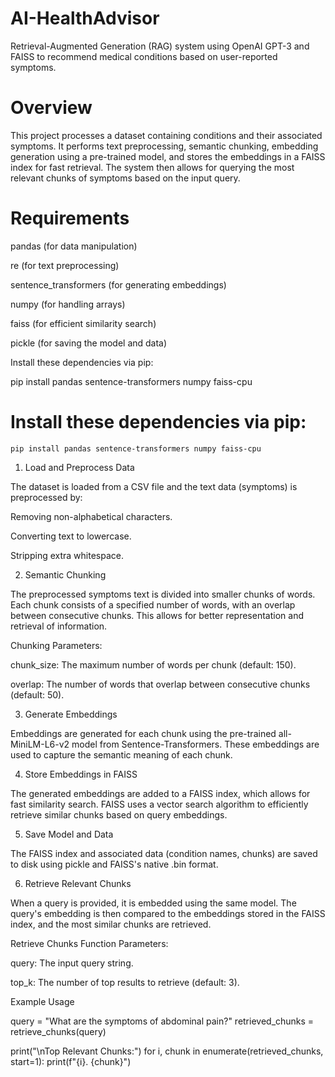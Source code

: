 # AI-HealthAdvisor
Retrieval-Augmented Generation (RAG) system using OpenAI GPT-3 and FAISS to recommend medical conditions based on user-reported symptoms.

# Overview

This project processes a dataset containing conditions and their associated symptoms. It performs text preprocessing, semantic chunking, embedding generation using a pre-trained model, and stores the embeddings in a FAISS index for fast retrieval. The system then allows for querying the most relevant chunks of symptoms based on the input query.

# Requirements

pandas (for data manipulation)

re (for text preprocessing)

sentence_transformers (for generating embeddings)

numpy (for handling arrays)

faiss (for efficient similarity search)

pickle (for saving the model and data)

Install these dependencies via pip:

pip install pandas sentence-transformers numpy faiss-cpu


# Install these dependencies via pip:
    pip install pandas sentence-transformers numpy faiss-cpu

1. Load and Preprocess Data

The dataset is loaded from a CSV file and the text data (symptoms) is preprocessed by:

Removing non-alphabetical characters.

Converting text to lowercase.

Stripping extra whitespace.

2. Semantic Chunking

The preprocessed symptoms text is divided into smaller chunks of words. Each chunk consists of a specified number of words, with an overlap between consecutive chunks. This allows for better representation and retrieval of information.

Chunking Parameters:

chunk_size: The maximum number of words per chunk (default: 150).

overlap: The number of words that overlap between consecutive chunks (default: 50).

3. Generate Embeddings

Embeddings are generated for each chunk using the pre-trained all-MiniLM-L6-v2 model from Sentence-Transformers. These embeddings are used to capture the semantic meaning of each chunk.

4. Store Embeddings in FAISS

The generated embeddings are added to a FAISS index, which allows for fast similarity search. FAISS uses a vector search algorithm to efficiently retrieve similar chunks based on query embeddings.

5. Save Model and Data

The FAISS index and associated data (condition names, chunks) are saved to disk using pickle and FAISS's native .bin format.

6. Retrieve Relevant Chunks

When a query is provided, it is embedded using the same model. The query's embedding is then compared to the embeddings stored in the FAISS index, and the most similar chunks are retrieved.

Retrieve Chunks Function Parameters:

query: The input query string.

top_k: The number of top results to retrieve (default: 3).

Example Usage

query = "What are the symptoms of abdominal pain?"
retrieved_chunks = retrieve_chunks(query)

print("\nTop Relevant Chunks:")
for i, chunk in enumerate(retrieved_chunks, start=1):
    print(f"{i}. {chunk}")


